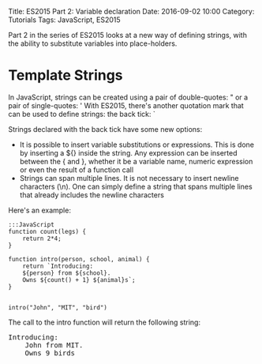 Title: ES2015 Part 2: Variable declaration
Date: 2016-09-02 10:00
Category: Tutorials
Tags: JavaScript, ES2015

Part 2 in the series of ES2015 looks at a new way of defining strings, with the ability to substitute variables into place-holders.

# Template Strings

In JavaScript, strings can be created using a pair of double-quotes: " or a pair of single-quotes: '
With ES2015, there's another quotation mark that can be used to define strings: the back tick: `

Strings declared with the back tick have some new options:

* It is possible to insert variable substitutions or expressions. This is done by inserting a ${} inside the string. Any expression can be inserted between the { and }, whether it be a variable name, numeric expression or even the result of a function call
* Strings can span multiple lines. It is not necessary to insert newline characters (\n). One can simply define a string that spans multiple lines that already includes the newline characters

Here's an example:

    :::JavaScript
    function count(legs) {
        return 2*4;
    }

    function intro(person, school, animal) {
        return `Introducing:
        ${person} from ${school}.
        Owns ${count() + 1} ${animal}s`;
    }


    intro("John", "MIT", "bird")

The call to the intro function will return the following string:

<pre>
Introducing:
    John from MIT. 
    Owns 9 birds
</pre>

